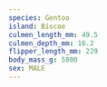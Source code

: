 ```yaml
---
species: Gentoo
island: Biscoe
culmen_length_mm: 49.5
culmen_depth_mm: 16.2
flipper_length_mm: 229
body_mass_g: 5800
sex: MALE
---
```

